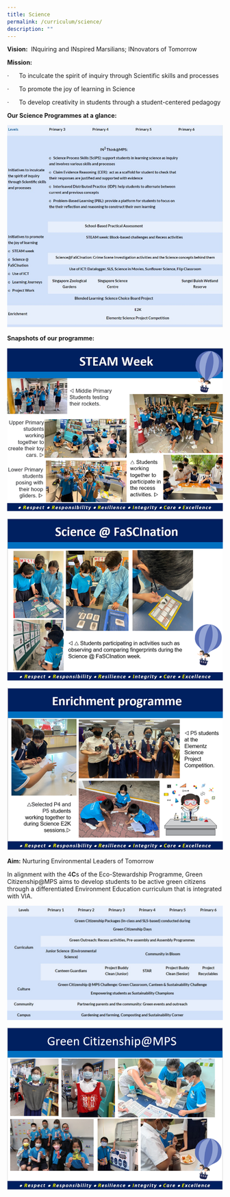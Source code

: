 ```yaml
---
title: Science
permalink: /curriculum/science/
description: ""
---
```


**Vision:**  INquiring and INspired Marsilians; INnovators of Tomorrow

**Mission:**  

·      To inculcate the spirit of inquiry through Scientific skills and processes

·      To promote the joy of learning in Science

·      To develop creativity in students through a student-centered pedagogy 

**Our Science Programmes at a glance:**

![](/images/Curriculum/Science.jpg)

**Snapshots of our programme:**

![](/images/Curriculum/SC1.png)

![](/images/Curriculum/SC2.png)

![](/images/Curriculum/SC3.png)

**Aim:** Nurturing Environmental Leaders of Tomorrow

In alignment with the 4**C**s of the Eco-Stewardship Programme, Green Citizenship@MPS aims to develop students to be active green citizens through a differentiated Environment Education curriculum that is integrated with VIA.

![](/images/Curriculum/Science2.jpg)

![](/images/Curriculum/SC5.png)